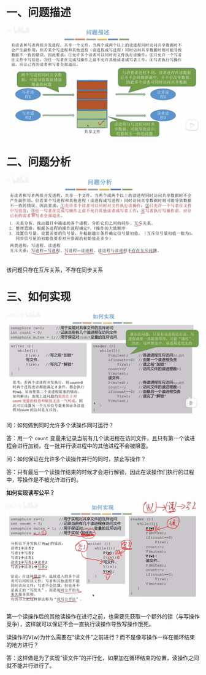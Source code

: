 # 一、问题描述

![image-20231226205106804](14.读者写者问题.assets/image-20231226205106804.png)

# 二、问题分析

![image-20231226205210041](14.读者写者问题.assets/image-20231226205210041.png)

该问题只存在互斥关系，不存在同步关系

# 三、如何实现

![image-20231226205431157](14.读者写者问题.assets/image-20231226205431157.png)

问：如何做到同时允许多个读操作同时运行？

答：用一个 `count` 变量来记录当前有几个读进程在访问文件，且只有第一个读进程会进行加锁，在一批并行读进程中的其他进程不会被阻塞。

问：如何保证在允许多个读操作并行的同时，禁止写操作？

答：只有最后一个读操作结束的时候才会进行解锁，因此在读操作们执行的过程中，写操作是不被允许进行的。

**如何实现读写公平？**

![image-20231226210118255](14.读者写者问题.assets/image-20231226210118255.png)

第一个读操作后的其他读操作在进行之前，也需要先获取一个额外的锁（与写操作竞争），这样就可以保证不会一直执行读操作导致写操作饿死。

读操作的V(w)为什么需要在“读文件”之前进行？而不是像写操作一样在循环结束的地方进行？

答：这样做是为了实现“读文件”的并行化，如果加在循环结束的位置，读操作之间就不能并行进行了。